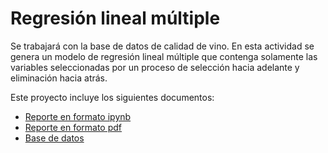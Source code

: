 # Regresión lineal múltiple
Se trabajará con la base de datos de calidad de vino. En esta actividad se genera un modelo de regresión lineal múltiple que contenga solamente las variables seleccionadas por un proceso de selección hacia adelante y eliminación hacia atrás.

Este proyecto incluye los siguientes documentos:
- [Reporte en formato ipynb](./A1.4%20504065.ipynb)
- [Reporte en formato pdf](./A1.4%20504065.pdf)
- [Base de datos](./A1.4%20Vino%20Tinto.csv)